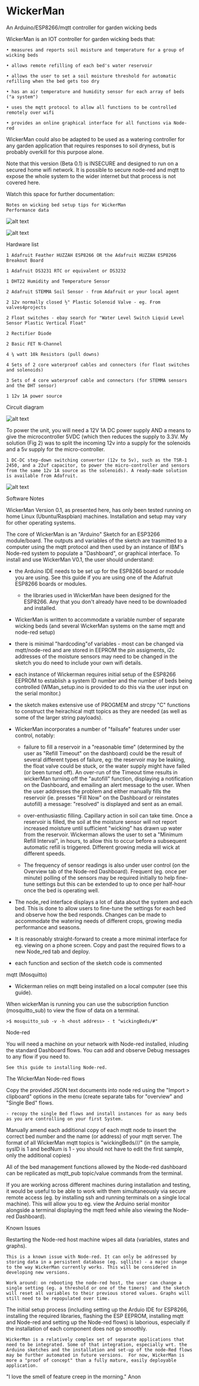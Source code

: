 # WickerMan
An Arduino/ESP8266/mqtt controller for garden wicking beds

WickerMan is an IOT controller for garden wicking beds that:

    • measures and reports soil moisture and temperature for a group of wicking beds
    
    • allows remote refilling of each bed's water reservoir
    
    • allows the user to set a soil moisture threshold for automatic refilling when the bed gets too dry
    
    • has an air temperature and humidity sensor for each array of beds ("a system")
    
    • uses the mqtt protocol to allow all functions to be controlled remotely over wifi
    
    • provides an online graphical interface for all functions via Node-red

WickerMan could also be adapted to be used as a watering controller for any garden application that requires responses to soil dryness, but is probably overkill for this purpose alone.

Note that this version (Beta 0.1) is INSECURE and designed to run on a secured home wifi network. It is possible to secure node-red and mqtt to expose the whole system to the wider internet but that process is not covered here.

Watch this space for further documentation:

    Notes on wicking bed setup tips for WickerMan
    Performance data
    
![alt text](https://github.com/PaulGarrett/WickerMan/blob/master/WickerManImages/Fig1.png?raw=true)

![alt text](https://github.com/PaulGarrett/WickerMan/blob/master/WickerManImages/Fig2.png?raw=true)

Hardware list

	1 Adafruit Feather HUZZAH ESP8266 OR the Adafruit HUZZAH ESP8266 Breakout Board

	1 Adafruit DS3231 RTC or equivalent or DS3232

	1 DHT22 Humidity and Temperature Sensor

	2 Adafruit STEMMA Soil Sensor - from Adafruit or your local agent

	2 12v normally closed ½" Plastic Solenoid Valve - eg. From valves4projects

	2 Float switches - ebay search for "Water Level Switch Liquid Level Sensor Plastic Vertical Float"

	2 Rectifier Diode

	2 Basic FET N-Channel

	4 ¼ watt 10k Resistors (pull downs)

	4 Sets of 2 core waterproof cables and connectors (for float switches and solenoids)

	3 Sets of 4 core waterproof cable and connectors (for STEMMA sensors and the DHT sensor)

	1 12v 1A power source

Circuit diagram

![alt text](https://github.com/PaulGarrett/WickerMan/blob/master/WickerManImages/New_Fig3.png?raw=true)

To power the unit, you will need a 12V 1A DC power supply AND a means to give the microcontroller 5VDC (which then reduces the supply to 3.3V. My solution (Fig 2) was to split the incoming 12v into a supply for the solenoids and a 5v supply for the micro-controller.
	
	1 DC-DC step-down switching converter (12v to 5v), such as the TSR-1 2450, and a 22uf capacitor, to power the micro-controller and sensors from the same 12v 1A source as the solenoids). A ready-made solution is available from Adafruit.

![alt text](https://github.com/PaulGarrett/WickerMan/blob/master/WickerManImages/WickerManPower.png?raw=true)

Software Notes

WickerMan Version 0.1, as presented here, has only been tested running on home Linux (Ubuntu/Raspbian) machines. Installation and setup may vary for other operating systems.

The core of WickerMan is an "Arduino" Sketch for an ESP3266 module/board.  The outputs and variables of the sketch are trasmitted to a computer using the mqtt protocol and then used by an instance of IBM's Node-red system to populate a "Dashboard", or graphical interface.  To install and use WickerMan V0.1, the user should understand:

- the Arduino IDE needs to be set up for the ESP8266 board or module you are using.  See this guide if you are using one of the Adafruit ESP8266 boards or modules.

	- the libraries used in WickerMan have been designed for the ESP8266. Any that you don't already have need to be downloaded and installed.
	
- WickerMan is written to accommodate a variable number of separate wicking beds (and several WickerMan systems on the same mqtt and node-red setup)

- there is minimal "hardcoding"of variables - most can be changed via mqtt/node-red and are stored in EEPROM
	the pin assigments, i2c addresses of the moisture sensors may need to be changed in the sketch
	you do need to include your own wifi details.
	
- each instance of Wickerman requires initial setup of the ESP8266 EEPROM to establish a system ID number and the number of beds being controlled (WMan_setup.ino is provided to do this via the user input on the serial monitor.)

- the sketch makes extensive use of PROGMEM and strcpy "C" functions to construct the heirachical mqtt topics as they are needed (as well as some of the larger string payloads).

- WickerMan incorporates a number of "failsafe" features under user control, notably:

	- failure to fill a reservoir in a "reasonable time" (determined by the user as "Refill Timeout" on the dashboard) could be the result of several different types of failure, eg: the reservoir may be leaking, the float valve could be stuck, or the water supply might have failed (or been turned off). An over-run of the Timeout time results in wickerMan turning off the "autofill" function, displaying a notification on the Dashboard, and emailing an alert message to the user. When the user addresses the problem and either manually fills the reservoir (ie. presses "Fill Now" on the Dashboard or reinstates autofill) a message: "resolved" is displayed and sent as an email.
	
	- over-enthusiastic filling.  Capillary action in soil can take time. Once a reservoir is filled, the soil at the moisture sensor will not report increased moisture until sufficient "wicking" has drawn up water from the reservoir.  Wickerman allows the user to set a "Minimum Refill Interval", in hours, to allow this to occur before a subsequent automatic refill is triggered. Different growing media will wick at different speeds. 
	
	- The frequency of sensor readings is also under user control (on the Overview tab of the Node-red Dashboard). Frequent (eg. once per minute) polling of the sensors may be required initially to help fine-tune settings but this can be extended to up to once per half-hour once the bed is operating well.

-	 The node_red interface displays a lot of data about the system and each bed. This is done to allow users to fine-tune the settings for each bed and observe how the bed responds. Changes can be made to accommodate the watering needs of different crops, growing media performance and seasons.

- It is reasonably straight-forward to create a more minimal interface for eg. viewing on a phone screen. Copy and past the required flows to a new Node_red tab and deploy.

- each function and section of the sketch code is commented
	
mqtt (Mosquitto)

- Wickerman relies on mqtt being installed on a local computer (see this guide).  

When wickerMan is running you can use the subscription function (mosquitto_sub) to view the flow of data on a terminal. 

	>$ mosquitto_sub -v -h <host address> - t "wickingBeds/#" 

Node-red

You will need a machine on your network with Node-red installed, inluding the standard Dashboard flows. You can add and observe Debug messages to any flow if you need to.

	See this guide to installing Node-red.

The WickerMan Node-red flows

Copy the provided JSON text documents into node red using the "Import > clipboard" options in the menu (create separate tabs for "overview" and "Single Bed" flows. 
	
	- recopy the single Bed flows and install instances for as many beds as you are controlling on your first System.
	
Manually amend each additional copy of each mqtt node to insert the correct bed number and the name (or address) of your mqtt server. The format of all WickerMan mqtt topics is "wickingBeds/<sysID>/<bedNum>/<dataTopic>" (in the sample, sysID is 1 and bedNum is 1 - you should not have to edit the first sample, only the additional copies)

All of the bed management functions allowed by the Node-red dashboard can be replicated as mqtt_pub topic/value commands from the terminal. 

If you are working across different machines during installation and testing, it would be useful to be able to work with them simultaneously via secure remote access (eg. by installing ssh and running terminals on a single local machine).  This will allow you to eg. view the Arduino serial monitor alongside a terminal displaying the mqtt feed while also viewing the Node-red Dashboard).

Known Issues

Restarting the Node-red host machine wipes all data (variables, states and graphs).

	This is a known issue with Node-red. It can only be addressed by storing data in a persistent database (eg. sqllite) - a major change to the way WickerMan currently works. This will be considered in developing new versions.

	Work around: on rebooting the node-red host, the user can change a single setting (eg. a threshold or one of the timers)  and the sketch will reset all variables to their previous stored values. Graphs will still need to be repopulated over time.

The initial setup process (including setting up the Arduio IDE for ESP8266, installing the required libraries, flashing the ESP EEPROM, installing mqtt and Node-red and setting up the Node-red flows) is laborious, especially if the installation of each component does not go smoothly.
	
	WickerMan is a relatively complex set of separate applications that need to be integrated. Some of that integration, especially wrt. the Arduino sketches and the installation and set-up of the node-Red flows may be further automated in future versions.  For now, WickerMan is more a "proof of concept" than a fully mature, easily deployable application.


"I love the smell of feature creep in the morning." Anon
